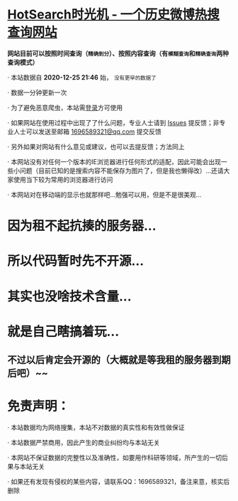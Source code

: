 # [HotSearch时光机 - 一个历史微博热搜查询网站](http://wblsrs.top/)

**网站目前可以按照时间查询（`精确到分`）、按照内容查询（有`模糊查询`和`精确查询`两种查询模式）**

· 本站数据自 **2020-12-25 21:46** 始， `没有更早的数据了`

· 数据一分钟更新一次

· 为了避免恶意爬虫，本站需[登录](http://wblsrs.top/login/)方可使用

· 如果网站在使用过程中出现了了什么问题，专业人士请到 [Issues](https://github.com/sleepyyoung/WBHotSearch/issues) 提反馈；非专业人士可以发送至邮箱 1696589321@qq.com 提交反馈

· 另外如果对网站有什么意见或建议，也可以去提反馈；方法同上

· 本网站没有对任何一个版本的IE浏览器进行任何形式的适配，因此可能会出现一些小问题（目前已知的是搜索内容不能保存为图片了，但是我也懒得改）...还请大家使用当下较为常用的浏览器进行访问

· 本网站对在移动端的显示也就那样吧...勉强可以用，但是不是很美观...



# 因为租不起抗揍的服务器...

# 所以代码暂时先不开源...

# 其实也没啥技术含量...

# 就是自己瞎搞着玩...

## 不过以后肯定会开源的（大概就是等我租的服务器到期后吧）~~




# 免责声明：
· 本站数据均为网络搜集，本站不对数据的真实性和有效性做保证

· 本站数据严禁商用，因此产生的商业纠纷均与本站无关

· 本网站不保证数据的完整性以及准确性，如要用作科研等领域，所产生的一切后果与本站无关

· 如果还有发现有侵权的某些内容，请联系QQ：1696589321，备注来意，核实后删除



